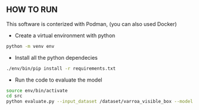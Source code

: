 ## HOW TO RUN

This software is conterized with Podman, (you can also used Docker)

- Create a virtual environment with python 
```bash
python -m venv env
```
- Install all the python dependecies
```bash
./env/bin/pip install -r requirements.txt
```
- Run the code to evaluate the model
```bash
source env/bin/activate
cd src
python evaluate.py --input_dataset /dataset/varroa_visible_box --model model.pth
```